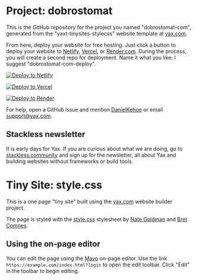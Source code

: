# Project: dobrostomat

This is the GitHub repository for the project you named "dobrostomat-com", generated from the "yaxt-tinysites-stylecss" website template at [yax.com](https://yax.com).

From here, deploy your website for free hosting. Just click a button to deploy your website to [Netlify](https://www.netlify.com/), [Vercel](https://vercel.com/), or [Render.com](https://render.com/). During the process, you will create a second repo for deployment. Name it what you like; I suggest "dobrostomat-com-deploy".

[![Deploy to Netlify](https://www.netlify.com/img/deploy/button.svg)](https://app.netlify.com/start/deploy?repository=https://github.com/radubox/dobrostomat-com)

[![Deploy to Vercel](https://vercel.com/button)](https://vercel.com/import/project?template=https://github.com/radubox/dobrostomat-com)

[![Deploy to Render](https://render.com/images/deploy-to-render-button.svg)](https://render.com/deploy)

For help, open a GitHub issue and mention [DanielKehoe](https://github.com/DanielKehoe) or email [support@yax.com](mailto:support@yax.com?subject=[GitHub]%20dobrostomat-com).

## Stackless newsletter

It is early days for Yax. If you are curious about what we are doing, go to [stackless.community](https://stackless.community/) and sign up for the newsletter, all about Yax and building websites without frameworks or build tools.



# Tiny Site: style.css

This is a one page "tiny site" built using the [yax.com](https://yax.com/) website builder project.

The page is styled with the [style.css](https://css-pkg.github.io/style.css/) stylesheet by [Nate Goldman](https://ungoldman.com/) and [Bret Comnes](https://twitter.com/bcomnes).

## Using the on-page editor

You can edit the page using the [Mavo](https://mavo.io/) on-page editor. Use the link `https://example.com/index.html?login` to open the edit toolbar. Click "Edit" in the toolbar to begin editing.
